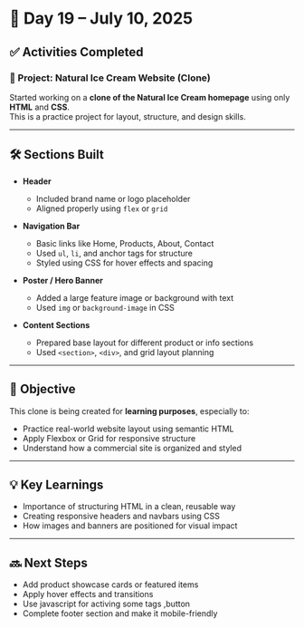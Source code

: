 # 📅 Day 19 – July 10, 2025

## ✅ Activities Completed

### 🍦 Project: Natural Ice Cream Website (Clone)

Started working on a **clone of the Natural Ice Cream homepage** using only **HTML** and **CSS**.  
This is a practice project for layout, structure, and design skills.

---

## 🛠️ Sections Built

- **Header**  
  - Included brand name or logo placeholder  
  - Aligned properly using `flex` or `grid`

- **Navigation Bar**  
  - Basic links like Home, Products, About, Contact  
  - Used `ul`, `li`, and anchor tags for structure  
  - Styled using CSS for hover effects and spacing

- **Poster / Hero Banner**  
  - Added a large feature image or background with text  
  - Used `img` or `background-image` in CSS

- **Content Sections**  
  - Prepared base layout for different product or info sections  
  - Used `<section>`, `<div>`, and grid layout planning

---

## 🎯 Objective

This clone is being created for **learning purposes**, especially to:

- Practice real-world website layout using semantic HTML
- Apply Flexbox or Grid for responsive structure
- Understand how a commercial site is organized and styled

---

## 💡 Key Learnings

- Importance of structuring HTML in a clean, reusable way
- Creating responsive headers and navbars using CSS
- How images and banners are positioned for visual impact

---

## 🔜 Next Steps

- Add product showcase cards or featured items
- Apply hover effects and transitions
- Use javascript for activing some tags ,button
- Complete footer section and make it mobile-friendly

